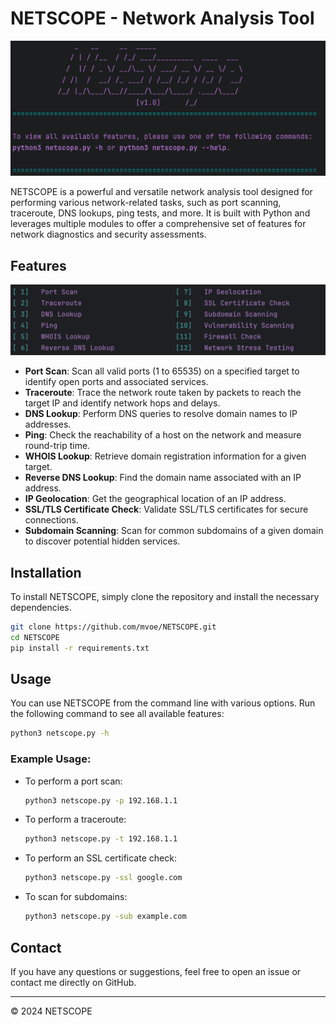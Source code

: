 # NETSCOPE - Network Analysis Tool

![NETSCOPE Logo](images/logo.png)

NETSCOPE is a powerful and versatile network analysis tool designed for performing various network-related tasks, such as port scanning, traceroute, DNS lookups, ping tests, and more. It is built with Python and leverages multiple modules to offer a comprehensive set of features for network diagnostics and security assessments.

## Features
![NETSCOPE Menu](images/menu.png)

- **Port Scan**: Scan all valid ports (1 to 65535) on a specified target to identify open ports and associated services.
- **Traceroute**: Trace the network route taken by packets to reach the target IP and identify network hops and delays.
- **DNS Lookup**: Perform DNS queries to resolve domain names to IP addresses.
- **Ping**: Check the reachability of a host on the network and measure round-trip time.
- **WHOIS Lookup**: Retrieve domain registration information for a given target.
- **Reverse DNS Lookup**: Find the domain name associated with an IP address.
- **IP Geolocation**: Get the geographical location of an IP address.
- **SSL/TLS Certificate Check**: Validate SSL/TLS certificates for secure connections.
- **Subdomain Scanning**: Scan for common subdomains of a given domain to discover potential hidden services.

## Installation

To install NETSCOPE, simply clone the repository and install the necessary dependencies.

```bash
git clone https://github.com/mvoe/NETSCOPE.git
cd NETSCOPE
pip install -r requirements.txt
```

## Usage

You can use NETSCOPE from the command line with various options. Run the following command to see all available features:

```bash
python3 netscope.py -h
```

### Example Usage:

- To perform a port scan:
  ```bash
  python3 netscope.py -p 192.168.1.1
  ```

- To perform a traceroute:
  ```bash
  python3 netscope.py -t 192.168.1.1
  ```

- To perform an SSL certificate check:
  ```bash
  python3 netscope.py -ssl google.com
  ```

- To scan for subdomains:
  ```bash
  python3 netscope.py -sub example.com
  ```

## Contact

If you have any questions or suggestions, feel free to open an issue or contact me directly on GitHub.

---

© 2024 NETSCOPE
